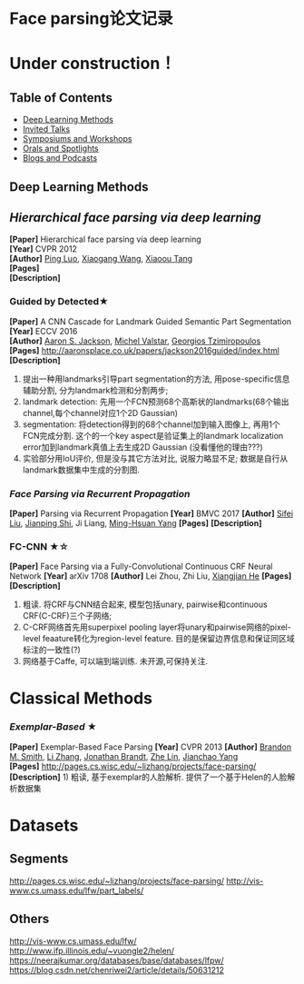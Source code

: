 # Face parsing论文记录
# Under construction！
## Table of Contents
- [Deep Learning Methods](#Deep-Learning-Methods)
- [Invited Talks](#invited-talks)
- [Symposiums and Workshops](#symposiums-and-workshops)
- [Orals and Spotlights](#orals-and-spotlights)
- [Blogs and Podcasts](#blogs-and-podcasts)

## Deep Learning Methods
## *Hierarchical face parsing via deep learning*
**[Paper]**  Hierarchical face parsing via deep learning<Br>
**[Year]** CVPR 2012<Br>
**[Author]**   		[Ping Luo](http://personal.ie.cuhk.edu.hk/~pluo/),	[Xiaogang Wang](http://www.ee.cuhk.edu.hk/~xgwang/),	[Xiaoou Tang](https://www.ie.cuhk.edu.hk/people/xotang.shtml)  <Br>
**[Pages]** <Br>
**[Description]** <Br>

### Guided by Detected★
**[Paper]** A CNN Cascade for Landmark Guided Semantic Part Segmentation <Br>
**[Year]** ECCV 2016 <Br>
**[Author]**   	[Aaron S. Jackson](http://aaronsplace.co.uk/), [Michel Valstar](http://www.cs.nott.ac.uk/~pszmv/), 	[Georgios Tzimiropoulos](http://www.cs.nott.ac.uk/~pszyt/) <Br>
**[Pages]** http://aaronsplace.co.uk/papers/jackson2016guided/index.html <Br>
**[Description]** <Br>
1) 提出一种用landmarks引导part segmentation的方法, 用pose-specific信息辅助分割, 分为landmark检测和分割两步;
2) landmark detection: 先用一个FCN预测68个高斯状的landmarks(68个输出channel,每个channel对应1个2D Gaussian)
3) segmentation: 将detection得到的68个channel加到输入图像上, 再用1个FCN完成分割. 这个的一个key aspect是验证集上的landmark localization error加到landmark真值上去生成2D Gaussian (没看懂他的理由???)
4) 实验部分用IoU评价, 但是没与其它方法对比, 说服力略显不足; 数据是自行从landmark数据集中生成的分割图.

### *Face Parsing via Recurrent Propagation*
**[Paper]**  Parsing via Recurrent Propagation
**[Year]** BMVC 2017
**[Author]**   	[Sifei Liu](https://www.sifeiliu.net/publication), [Jianping Shi](http://shijianping.me/), Ji Liang, [Ming-Hsuan Yang](http://faculty.ucmerced.edu/mhyang/) 
**[Pages]** 
**[Description]** 

### FC-CNN ★☆
**[Paper]** Face Parsing via a Fully-Convolutional Continuous CRF Neural Network
**[Year]** arXiv 1708
**[Author]**   Lei Zhou, Zhi Liu, [Xiangjian He](https://www.uts.edu.au/staff/xiangjian.he)
**[Pages]** 
**[Description]** 
1) 粗读. 将CRF与CNN结合起来, 模型包括unary, pairwise和continuous CRF(C-CRF)三个子网络;
2) C-CRF网络首先用superpixel pooling layer将unary和pairwise网络的pixel-level feaature转化为region-level feature. 目的是保留边界信息和保证同区域标注的一致性(?)
3) 网络基于Caffe, 可以端到端训练. 未开源,可保持关注.

# Classical Methods

### *Exemplar-Based* ★
**[Paper]** Exemplar-Based Face Parsing
**[Year]** CVPR 2013
**[Author]**   [Brandon M. Smith](http://pages.cs.wisc.edu/~bmsmith/#), [Li Zhang](http://pages.cs.wisc.edu/~lizhang/), [Jonathan Brandt](https://research.adobe.com/person/jonathan-brandt/), [Zhe Lin](https://research.adobe.com/person/zhe-lin/), [Jianchao Yang](http://www.ifp.illinois.edu/~jyang29/)	
**[Pages]** http://pages.cs.wisc.edu/~lizhang/projects/face-parsing/
**[Description]** 
	1) 粗读, 基于exemplar的人脸解析. 提供了一个基于Helen的人脸解析数据集

# Datasets
## Segments
http://pages.cs.wisc.edu/~lizhang/projects/face-parsing/
http://vis-www.cs.umass.edu/lfw/part_labels/
## Others
http://vis-www.cs.umass.edu/lfw/
http://www.ifp.illinois.edu/~vuongle2/helen/
https://neerajkumar.org/databases/base/databases/lfpw/
https://blog.csdn.net/chenriwei2/article/details/50631212
